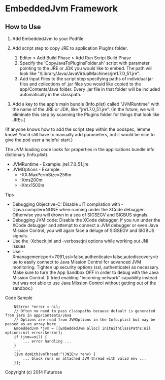 EmbeddedJvm Framework
=====================

How to Use
------------

1. Add EmbeddedJvm to your Podfile

2. Add script step to copy JRE to application PlugIns folder.
    1. Editor > Add Build Phase > Add Run Script Build Phase
    2. Specify the 'CopyJavaToPluginsFolder.sh' script with parameter pointing
       to the JRE or JDK you would like to embed.  The path will look like 
       "/Library/Java/JavaVirtualMachines/jre1.7.0_51.jre".
    3. Add Input Files to the script step specifying paths of individual jar files
       and collections of .jar files you would like copied to the app/Contents/Java 
       folder.  Every .jar file in that folder will be included automatically in the
       classpath.

3. Add a key to the app's main bundle (Info.plist) called "JVMRuntime" with the name
   of the JRE or JDK, like "jre1.7.0_51.jre".  (In the future, we will eliminate this step by
   scanning the Plugins folder for things that look like JREs.)

(If anyone knows how to add the script step within the podspec, lemme know!  You'd still have 
to manually add parameters, but it would be nice to give the pod user a helpful start.)

The JVM loading code looks for properties in the applications bundle info dictionary (Info.plist).
- JVMRuntime - Example: jre1.7.0_51.jre
- JVMOptions - Example:
    - -XX:MaxPermSize=256m
    - -Xms200m
    - -Xmx1500m

Tips
- Debugging Objective-C: Disable JIT compilation with -Djava.compiler=NONE when running under the XCode debugger.  Otherwise you will drown in a sea of SIGSEGV and SIGBUS signals.
- Debugging JVM code: Disable the XCode debugger.  If you run under the XCode debugger and attempt to connect a JVM debugger or even Java Mission Control, you will again face a deluge of SIGSEGV and SIGBUS signals.
- Use the -Xcheck:jni and -verbose:jni options while working out JNI issues
- Use -Xmanagement:port=7091,ssl=false,authenticate=false,autodiscovery=true to easily
  connect to Java Mission Control for advanced JVM monitoring. Tighten up security options (ssl, authenticate) as necessary.
  Make sure to turn the App Sandbox OFF in order to debug with the Java Mission Control. (I tried enabling "incoming network" capability instead but was not able to use Java Mission Control without getting out of the sandbox.)

Code Sample

``` objc
    NSError *error = nil;
    // Often no need to pass classpaths because default is generated from jars in app/Contents/Java
    // Options are read from JVMOptions in the Info.plist but may be passed as an array here
    EmbeddedJvm *jvm = [[EmbeddedJvm alloc] initWithClassPaths:nil options:nil error:&error];
    if (jvm==nil) {
        ... error handling ...
    }
    ...
    [jvm doWithJvmThread:^(JNIEnv *env) {
        ... block runs on attached JVM thread with valid env ...
    }];
```

Copyright (c) 2014 Futurose
